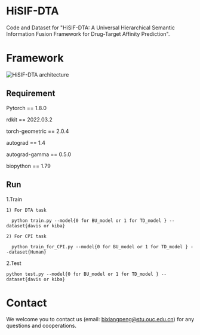 # HiSIF-DTA
Code and Dataset for "HiSIF-DTA: A Universal Hierarchical Semantic Information Fusion Framework for Drug-Target Affinity Prediction".
# Framework
![HiSIF-DTA architecture](https://github.com/bixiangpeng/HiSIF-DTA/blob/main/Framework.png)
## Requirement
Pytorch == 1.8.0

rdkit == 2022.03.2

torch-geometric == 2.0.4

autograd == 1.4

autograd-gamma == 0.5.0

biopython == 1.79
## Run
  1.Train
  
    1) For DTA task
    
      python train.py --model{0 for BU_model or 1 for TD_model } --dataset{davis or kiba}
      
    2) For CPI task
    
      python train_for_CPI.py --model{0 for BU_model or 1 for TD_model } --dataset{Human}

  2.Test
  
    python test.py --model{0 for BU_model or 1 for TD_model } --dataset{davis or kiba}
  
 
# Contact
We welcome you to contact us (email: bixiangpeng@stu.ouc.edu.cn) for any questions and cooperations.

